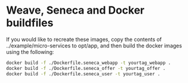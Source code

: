 # Weave, Seneca and Docker buildfiles

If you would like to recreate these images, copy the contents of ../example/micro-services to opt/app, and then build the docker images using the following:

```bash
docker build -f ./Dockerfile.seneca_webapp -t yourtag_webapp .
docker build -f ./Dockerfile.seneca_offer -t yourtag_offer .
docker build -f ./Dockerfile.seneca_user -t yourtag_user .
```
